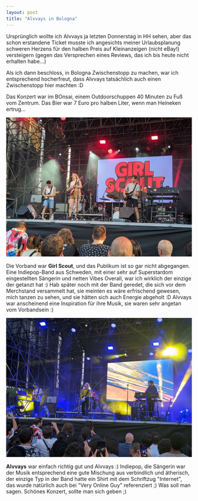 ```yaml
---
layout: post
title: "Alvvays in Bologna"
---
```


Ursprünglich wollte ich Alvvays ja letzten Donnerstag in HH sehen, aber das schon erstandene Ticket musste ich angesichts meiner Urlaubsplanung schweren Herzens für den halben Preis auf Kleinanzeigen (nicht eBay!) versteigern (gegen das Versprechen eines Reviews, das ich bis heute nicht erhalten habe...)

Als ich dann beschloss, in Bologna Zwischenstopp zu machen, war ich entsprechend hocherfreut, dass Alvvays tatsächlich auch einen Zwischenstopp hier machten :D

Das Konzert war im BOnsai, einem Outdoorschuppen 40 Minuten zu Fuß vom Zentrum. Das Bier war 7 Euro pro halben Liter, wenn man Heineken ertrug...

![Girl Scout](/images/2024-07-10-alvvays/girl-scout.jpg)

Die Vorband war **Girl Scout**, und das Publikum ist so gar nicht abgegangen. Eine Indiepop-Band aus Schweden, mit einer sehr auf Superstardom eingestellten Sängerin und netten Vibes Overall, war ich wirklich der einzige der getanzt hat :) Hab später noch mit der Band geredet, die sich vor dem Merchstand versammelt hat, sie meinten es wäre erfrischend gewesen, mich tanzen zu sehen, und sie hätten sich auch Energie abgeholt :D Alvvays war anscheinend eine Inspiration für ihre Musik, sie waren sehr angetan vom Vorbandsein :)

![Alvvays](/images/2024-07-10-alvvays/alvvays.jpg)

**Alvvays** war einfach richtig gut und Alvvays :) Indiepop, die Sängerin war der Musik entsprechend eine gute Mischung aus verbindlich und ätherisch, der einzige Typ in der Band hatte ein Shirt mit dem Schriftzug "Internet", das wurde natürlich auch bei "Very Online Guy" referenziert ;) Was soll man sagen. Schönes Konzert, sollte man sich geben ;)

